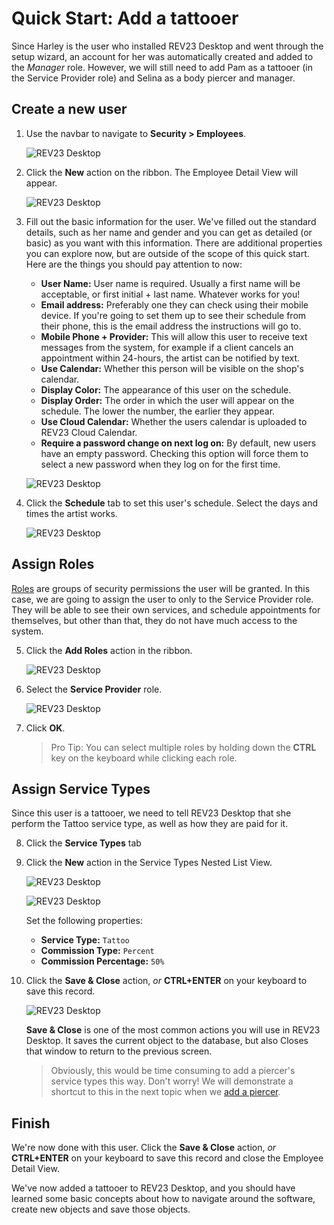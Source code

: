 # Quick Start: Add a tattooer

Since Harley is the user who installed REV23 Desktop and went through the setup wizard, an account for her was automatically created and added to the *Manager* role. However, we will still need to add Pam as a tattooer (in the Service Provider role) and Selina as a body piercer and manager.

## Create a new user

1. Use the navbar to navigate to **Security > Employees**.

    ![REV23 Desktop](img/navbar_security.png)

2. Click the **New** action on the ribbon. The Employee Detail View will appear.

    ![REV23 Desktop](img/employee_list_view_new.png)

3. Fill out the basic information for the user. We've filled out the standard details, such as her name and gender and you can get as detailed (or basic) as you want with this information. There are additional properties you can explore now, but are outside of the scope of this quick start. Here are the things you should pay attention to now:

    - **User Name:** User name is required. Usually a first name will be acceptable, or first initial + last name. Whatever works for you!
    - **Email address:** Preferably one they can check using their mobile device. If you're going to set them up to see their schedule from their phone, this is the email address the instructions will go to.
    - **Mobile Phone + Provider:** This will allow this user to receive text messages from the system, for example if a client cancels an appointment within 24-hours, the artist can be notified by text.
    - **Use Calendar:** Whether this person will be visible on the shop's calendar.
    - **Display Color:** The appearance of this user on the schedule.
    - **Display Order:** The order in which the user will appear on the schedule. The lower the number, the earlier they appear.
    - **Use Cloud Calendar:** Whether the users calendar is uploaded to REV23 Cloud Calendar.
    - **Require a password change on next log on:** By default, new users have an empty password. Checking this option will force them to select a new password when they log on for the first time.

    ![REV23 Desktop](img/employee_detail_view_pam.png)

4. Click the **Schedule** tab to set this user's schedule. Select the days and times the artist works.

    ![REV23 Desktop](img/employee_detail_view_schedule.png)

## Assign Roles

[Roles](../security-concepts/roles.md) are groups of security permissions the user will be granted. In this case, we are going to assign the user to only to the Service Provider role. They will be able to see their own services, and schedule appointments for themselves, but other than that, they do not have much access to the system.

5. Click the **Add Roles** action in the ribbon.

    ![REV23 Desktop](img/employee_detail_view_ribbon_add_roles.png)

6. Select the **Service Provider** role.

    ![REV23 Desktop](img/add_roles.png)

7. Click **OK**.

    > Pro Tip: You can select multiple roles by holding down the **CTRL** key on the keyboard while clicking each role.
    
## Assign Service Types

Since this user is a tattooer, we need to tell REV23 Desktop that she perform the Tattoo service type, as well as how they are paid for it.

8. Click the **Service Types** tab
9. Click the **New** action in the Service Types Nested List View.

    ![REV23 Desktop](img/new_service_type.png)

    ![REV23 Desktop](img/employee_service_type_detail_view.png)

    Set the following properties:
    -  **Service Type:** `Tattoo`
    -  **Commission Type:** `Percent`
    -  **Commission Percentage:** `50%`

10. Click the **Save & Close** action, *or* **CTRL+ENTER** on your keyboard to save this record.

    ![REV23 Desktop](img/employee_service_type_detail_view_save_and_close.png)

    **Save & Close** is one of the most common actions you will use in REV23 Desktop. It saves the current object to the database, but also Closes that window to return to the previous screen.

    > Obviously, this would be time consuming to add a piercer's service types this way. Don't worry! We will demonstrate a shortcut to this in the next topic when we [add a piercer](add-a-piercer.md).

## Finish

We're now done with this user. Click the **Save & Close** action, *or* **CTRL+ENTER** on your keyboard to save this record and close the Employee Detail View.

We've now added a tattooer to REV23 Desktop, and you should have learned some basic concepts about how to navigate around the software, create new objects and save those objects.
